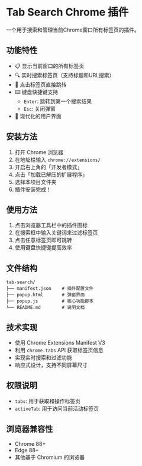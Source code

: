# Tab Search Chrome 插件

一个用于搜索和管理当前Chrome窗口所有标签页的插件。

## 功能特性

- 📋 显示当前窗口的所有标签页
- 🔍 实时搜索标签页（支持标题和URL搜索）
- 🎯 点击标签页直接跳转
- ⌨️ 键盘快捷键支持
  - `Enter`: 跳转到第一个搜索结果
  - `Esc`: 关闭弹窗
- 🎨 现代化的用户界面

## 安装方法

1. 打开 Chrome 浏览器
2. 在地址栏输入 `chrome://extensions/`
3. 开启右上角的「开发者模式」
4. 点击「加载已解压的扩展程序」
5. 选择本项目文件夹
6. 插件安装完成！

## 使用方法

1. 点击浏览器工具栏中的插件图标
2. 在搜索框中输入关键词来过滤标签页
3. 点击任意标签页即可跳转
4. 使用键盘快捷键提高效率

## 文件结构

```
tab-search/
├── manifest.json    # 插件配置文件
├── popup.html       # 弹窗界面
├── popup.js         # 核心功能脚本
└── README.md        # 说明文档
```

## 技术实现

- 使用 Chrome Extensions Manifest V3
- 利用 `chrome.tabs` API 获取标签页信息
- 实现实时搜索和过滤功能
- 响应式设计，支持不同屏幕尺寸

## 权限说明

- `tabs`: 用于获取和操作标签页
- `activeTab`: 用于访问当前活动标签页

## 浏览器兼容性

- Chrome 88+
- Edge 88+
- 其他基于 Chromium 的浏览器
